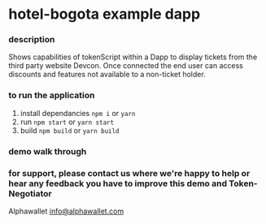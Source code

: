 # hotel-bogota example dapp

### description

Shows capabilities of tokenScript within a Dapp to display tickets from the third party website Devcon. Once connected the end user can access discounts and features not available to a non-ticket holder.

### to run the application

1. install dependancies `npm i` or `yarn`
2. run `npm start` or `yarn start`
3. build `npm build` or `yarn build`

### demo walk through

### for support, please contact us where we're happy to help or hear any feedback you have to improve this demo and Token-Negotiator

Alphawallet <info@alphawallet.com>
 